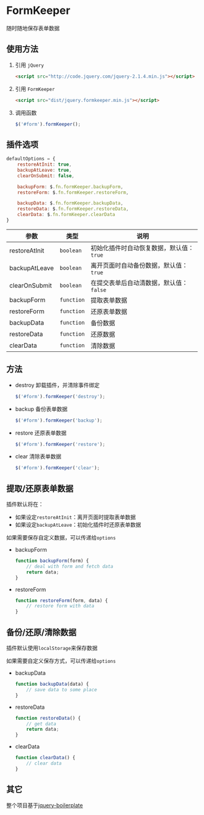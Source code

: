 # FormKeeper
随时随地保存表单数据

## 使用方法

1. 引用 `jQuery`

	```html
	<script src="http://code.jquery.com/jquery-2.1.4.min.js"></script>
	```

2. 引用 `FormKeeper`

	```html
	<script src="dist/jquery.formkeeper.min.js"></script>
	```

3. 调用函数

	```JavaScript
	$('#form').formKeeper();
	```

## 插件选项

```JavaScript
defaultOptions = {
	restoreAtInit: true,
	backupAtLeave: true,
	clearOnSubmit: false,

	backupForm: $.fn.formKeeper.backupForm,
	restoreForm: $.fn.formKeeper.restoreForm,

	backupData: $.fn.formKeeper.backupData,
	restoreData: $.fn.formKeeper.restoreData,
	clearData: $.fn.formKeeper.clearData
}
```

参数 | 类型 | 说明
-----|------|-----
restoreAtInit | `boolean` | 初始化插件时自动恢复数据，默认值：`true`
backupAtLeave | `boolean` | 离开页面时自动备份数据，默认值：`true`
clearOnSubmit | `boolean` | 在提交表单后自动清数据，默认值：`false`
backupForm | `function` | 提取表单数据
restoreForm | `function` | 还原表单数据
backupData | `function` | 备份数据
restoreData | `function` | 还原数据
clearData | `function` | 清除数据

## 方法

* destroy
	卸载插件，并清除事件绑定
	```Javascript
	$('#form').formKeeper('destroy');
	```

* backup
	备份表单数据
	```Javascript
	$('#form').formKeeper('backup');
	```

* restore
	还原表单数据
	```Javascript
	$('#form').formKeeper('restore');
	```

* clear
	清除表单数据
	```Javascript
	$('#form').formKeeper('clear');
	```


## 提取/还原表单数据

插件默认将在：
* 如果设定`restoreAtInit`：离开页面时提取表单数据
* 如果设定`backupAtLeave`：初始化插件时还原表单数据

如果需要保存自定义数据，可以传递给`options`

* backupForm

	```JavaScript
	function backupForm(form) {
		// deal with form and fetch data
		return data;
	}
	```

* restoreForm

	```JavaScript
	function restoreForm(form, data) {
		// restore form with data
	}
	```

## 备份/还原/清除数据

插件默认使用`localStorage`来保存数据

如果需要自定义保存方式，可以传递给`options`

* backupData

	```JavaScript
	function backupData(data) {
		// save data to some place
	}
	```

* restoreData

	```JavaScript
	function restoreData() {
		// get data
		return data;
	}
	```

* clearData

	```JavaScript
	function clearData() {
		// clear data
	}
	```

## 其它

整个项目基于[jquery-boilerplate](https://github.com/jquery-boilerplate/jquery-boilerplate)
